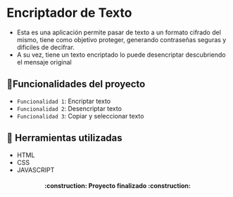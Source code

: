 <h1>Encriptador de Texto</h1>


- Esta es una aplicación permite pasar de texto a un formato cifrado del mismo, tiene como objetivo proteger, generando contraseñas seguras y dificiles de decifrar.
- A su vez, tiene un texto encriptado lo puede desencriptar descubriendo el mensaje original

## :hammer:Funcionalidades del proyecto

- `Funcionalidad 1`: Encriptar texto
- `Funcionalidad 2`: Desencriptar texto
- `Funcionalidad 3`: Copiar y seleccionar texto

## :dart: Herramientas utilizadas 

- HTML
- CSS
- JAVASCRIPT

<h4 align="center">
:construction: Proyecto finalizado :construction:
</h4>

